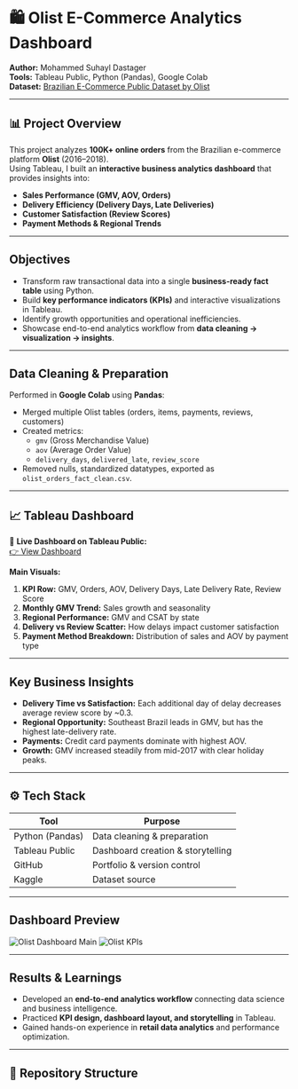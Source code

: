 # 🛍️ Olist E-Commerce Analytics Dashboard

**Author:** Mohammed Suhayl Dastager  
**Tools:** Tableau Public, Python (Pandas), Google Colab  
**Dataset:** [Brazilian E-Commerce Public Dataset by Olist](https://www.kaggle.com/datasets/olistbr/brazilian-ecommerce)

---

## 📊 Project Overview

This project analyzes **100K+ online orders** from the Brazilian e-commerce platform **Olist** (2016–2018).  
Using Tableau, I built an **interactive business analytics dashboard** that provides insights into:

- **Sales Performance (GMV, AOV, Orders)**
- **Delivery Efficiency (Delivery Days, Late Deliveries)**
- **Customer Satisfaction (Review Scores)**
- **Payment Methods & Regional Trends**

---

## Objectives

- Transform raw transactional data into a single **business-ready fact table** using Python.  
- Build **key performance indicators (KPIs)** and interactive visualizations in Tableau.  
- Identify growth opportunities and operational inefficiencies.  
- Showcase end-to-end analytics workflow from **data cleaning → visualization → insights**.

---

## Data Cleaning & Preparation

Performed in **Google Colab** using **Pandas**:
- Merged multiple Olist tables (orders, items, payments, reviews, customers)
- Created metrics:
  - `gmv` (Gross Merchandise Value)
  - `aov` (Average Order Value)
  - `delivery_days`, `delivered_late`, `review_score`
- Removed nulls, standardized datatypes, exported as `olist_orders_fact_clean.csv`.

---

## 📈 Tableau Dashboard

🔗 **Live Dashboard on Tableau Public:**  
[👉 View Dashboard](https://public.tableau.com/views/Book1_17604481631990/OlistE-CommercePerformance20162018?:language=en-GB&:sid=&:redirect=auth&publish=yes&showOnboarding=true&:display_count=n&:origin=viz_share_link) 

**Main Visuals:**
1. **KPI Row:** GMV, Orders, AOV, Delivery Days, Late Delivery Rate, Review Score  
2. **Monthly GMV Trend:** Sales growth and seasonality  
3. **Regional Performance:** GMV and CSAT by state  
4. **Delivery vs Review Scatter:** How delays impact customer satisfaction  
5. **Payment Method Breakdown:** Distribution of sales and AOV by payment type

---

## Key Business Insights

- **Delivery Time vs Satisfaction:** Each additional day of delay decreases average review score by ~0.3.  
- **Regional Opportunity:** Southeast Brazil leads in GMV, but has the highest late-delivery rate.  
- **Payments:** Credit card payments dominate with highest AOV.  
- **Growth:** GMV increased steadily from mid-2017 with clear holiday peaks.

---

## ⚙️ Tech Stack

| Tool | Purpose |
|------|----------|
| Python (Pandas) | Data cleaning & preparation |
| Tableau Public | Dashboard creation & storytelling |
| GitHub | Portfolio & version control |
| Kaggle | Dataset source |

---

## Dashboard Preview

![Olist Dashboard Main](https://public.tableau.com/app/profile/suhayl.dastager/viz/Book1_17604481631990/OlistE-CommercePerformance20162018?publish=yes)
![Olist KPIs]([./screenshots/kpis_view.png](https://public.tableau.com/app/profile/suhayl.dastager/viz/Book1_17604481631990/OlistE-CommercePerformance20162018?publish=yes))

---

## Results & Learnings

- Developed an **end-to-end analytics workflow** connecting data science and business intelligence.  
- Practiced **KPI design, dashboard layout, and storytelling** in Tableau.  
- Gained hands-on experience in **retail data analytics** and performance optimization.

---

## 📂 Repository Structure
